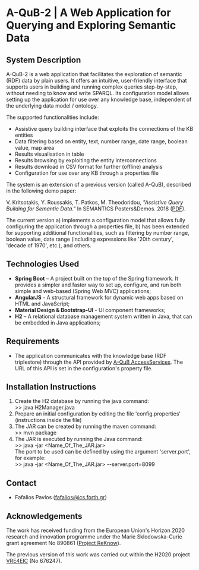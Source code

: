 # A-QuB-2 | A Web Application for Querying and Exploring Semantic Data

## System Description ##

A-QuB-2 is a web application that facilitates the exploration of semantic (RDF) data by plain users. It offers an intuitive, user-friendly interface that supports users in building and running complex queries step-by-step, without needing to know and write SPARQL. Its configuration model allows setting up the application for use over any knowledge base, independent of the underlying data model / ontology. 

The supported functionalities include:
* Assistive query building interface that exploits the connections of the KB entities
* Data filtering based on entity, text, number range, date range, boolean value, map area 
* Results visualisation in table
* Results browsing by exploiting the entity interconnections
* Results download in CSV format for further (offline) analysis
* Configuration for use over any KB through a properties file

The system is an extension of a previous version (called A-QuB), described in the following demo paper:

V. Kritsotakis, Y. Roussakis, T. Patkos, M. Theodoridou, *"Assistive Query Building for Semantic Data."* In SEMANTICS Posters&Demos. 2018 ([PDF](https://ceur-ws.org/Vol-2198/paper_107.pdf)).

The current version a) implements a configuration model that allows fully configuring the application through a properties file, b) has been extended for supporting additional functionalities, such as filtering  by number range, boolean value, date range (including expressions like '20th century', 'decade of 1970', etc.), and others.

## Technologies Used

- **Spring Boot** – A project built on the top of the Spring framework. It provides a simpler and faster way to set up, configure, and run both simple and web-based (Spring Web MVC) applications;
- **AngularJS** - A structural framework for dynamic web apps based on HTML and JavaScript;
- **Material Design & Bootstrap-UI** - UI component frameworks;
- **H2** – A relational database management system written in Java, that can be embedded in Java applications;


## Requirements ##

- The application communicates with the knowledge base (RDF triplestore) through the API provided by [A-QuB AccessServices](https://github.com/isl/A-QuB-2-AccessServices). The URL of this API is set in the configuration's property file. 


## Installation Instructions ##

1. Create the H2 database by running the java command: <br/>>> java H2Manager.java
2. Prepare an initial configuration by editing the file 'config.properties' (instructions inside the file)
3. The JAR can be created by running the maven command: <br/>>> mvn package
4. The JAR is executed by running the Java command: <br/>>> java -jar <Name_Of_The_JAR.jar><br/> 
   The port to be used can be defined by using the argument 'server.port', for example: <br/>>> java -jar <Name_Of_The_JAR.jar> --server.port=8099


## Contact ##

- Fafalios Pavlos (<fafalios@ics.forth.gr>)


## Acknowledgements ##

The work has received funding from the European Union's Horizon 2020 research and innovation programme under the Marie Sklodowska-Curie grant agreement No 890861 ([Project ReKnow](https://reknow.ics.forth.gr/)).

The previous version of this work was carried out within the H2020 project [VRE4EIC](https://cordis.europa.eu/project/id/676247) (No 676247). 
